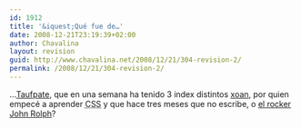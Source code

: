```yaml
---
id: 1912
title: '&iquest;Qué fue de…'
date: 2008-12-21T23:19:39+02:00
author: Chavalina
layout: revision
guid: http://www.chavalina.net/2008/12/21/304-revision-2/
permalink: /2008/12/21/304-revision-2/
---
```

…<a href="http://www.taufpate.com/" target="_blank">Taufpate</a>, que en una semana ha tenido 3 index distintos <a href="http://toxico.bitacoras.com/" target="_blank">xoan</a>, por quien empecé a aprender <acronym title="Cascade Style Sheets">CSS</acronym> y que hace tres meses que no escribe, o <a href="http://www.trovadores.org/salvaje/" target="_blank">el rocker John Rolph</a>?
